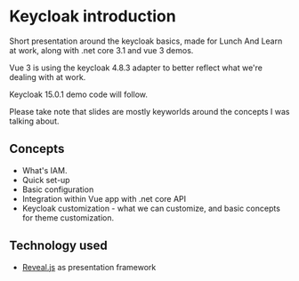 # Keycloak introduction

Short presentation around the keycloak basics, made for Lunch And Learn at work, along with .net core 3.1 and vue 3 demos.

Vue 3 is using the keycloak 4.8.3 adapter to better reflect what we're dealing with at work.

Keycloak 15.0.1 demo code will follow.

Please take note that slides are mostly keyworlds around the concepts I was talking about.

## Concepts

- What's IAM.
- Quick set-up
- Basic configuration
- Integration within Vue app with .net core API
- Keycloak customization - what we can customize, and basic concepts for theme customization.


## Technology used

- [Reveal.js](https://revealjs.com/) as presentation framework